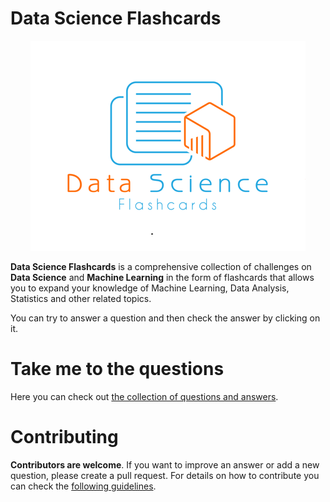 # Data Science Flashcards

<div align="center" >
  <img src="./assets/images/logo.png" alt="logo" />
</div>

**Data Science Flashcards** is a comprehensive collection of challenges on **Data Science** and **Machine Learning** in the form of flashcards that allows you to expand your knowledge of Machine Learning, Data Analysis, Statistics and other related topics. 

You can try to answer a question and then check the answer by clicking on it.

# Take me to the questions
Here you can check out [the collection of questions and answers](https://klaus78.github.io/Data-Science-Flashcards). 

# Contributing
**Contributors are welcome**. If you want to improve an answer or add a new question, please create a pull request. For details on how to contribute you can check the [following guidelines](https://github.com/klaus78/Data-Science-Flashcards/blob/master/Contributing.md).
